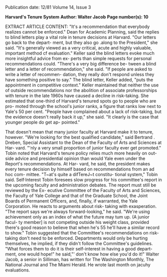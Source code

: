 Publication date: 12/81
Volume 14, Issue 3

**Harvard's Tenure System**
**Author: Walter Jacob**
**Page number(s): 10**

EXTRACT ARTICLE CONTENT:
"It's a recommendation that 
everybody realizes cannot be 
enforced." 
Dean for Academic Planning, said the 
replies to blind letters play a vital role in 
tenure decisions at Harvard. 
"Our letters go back to the depart-
ment, but they also go .along to the 
President," she said. "It's generally 
viewed as a very critical, acute and 
highly valuable, important method cf 
evaluation." 
Keller said the blind letters evoke 
much more insightful advice from ex-
perts than simple requests for personal 
recommendations could. 
"There's a very big difference be-
tween a blind letter and a letter of 
recommendation," she said. "If people 
are asked to write a letter of recommen-
dation, they really don't respond unless 
they have something positive to say." 
The blind letter, Keller added, "puts the 
appointment in competitive context." 
Keller maintained that neither the 
use of outside recommendations nor the 
abolition of associate professorships 
with tenure in the late 1960s have 
caused a decline in risk-taking. She 
estimated that one-third of Harvard's 
tenured spots go to people who are pro-
moted through the school's junior 
ranks, a figure that ranks low next to 
Yale's 50 per cent. 
"People have complained about a lack 
of risk-taking, but the evidence doesn't 
really back it up," she said. "It clearly is 
the case that younger people do get ap-
pointed." 

That doesn't mean that many junior 
faculty at Harvard make it to tenure, 
however. 
"We're looking for the best qualified 
candidate," said 
Bertrand . Dreben, 
Special Assistant to the Dean of the 
Faculty of Arts and Sciences at Har-
vard. "'nly a very small proportion of 
junior faculty ever get promoted." 
Tobin noted that Harvard's tenure 
policy relies much more heavily on out-
side advice and presidential opinion 
than would Yale even under the 
Report's recommendations. At Har-
vard, he said, the president makes every 
tenure decision by himself based on 
recommendations from an ad hoc com-
mittee. 
"T~at's quite a 
difTereJ~t constitu-
tional system," Tobin said. 
Self·lnterest 
Tobin foresees slow progress for his 
committee's report in the upcoming 
faculty and administration debates. The 
report must still be reviewed by the Ex-
ecutive Committee of the Faculty of 
Arts and Sciences, the Faculty of Yale 
College and that of the Graduate 
School, the Joint Boards of Permanent 
Officers, and, finally, if warranted, the 
Yale Corporation. 
He reacts to arguments about risk-
taking with exasperation. 
"The report 
says 
we're always 
forward-looking," he said. "We're using 
achievement only as an index of what 
the future may tum up. (A junior facul-
ty member] is not competing outside his 
weight class, provided there's good 
reason to believe that when he's 55 he'll 
have a similar record to show." 
Tobin 
suggested 
that 
the 
Committee's recommendations on risk-
taking don't need to be enforced. 
Departments would only be hurting 
themselves, he implied, if they didn't 
follow the Committee's guidelines. 
"What forces them to do it is their 
self-interest in having a good depart-
ment, one would hope!" he said,"' don't 
know how else you'd do it!" 
Walter Jacob, a senior in Silliman, has 
written for The Washington Monthly, 
The National Journal and The Miami 
Herald. He wrote last month on jacuhy 
evaluations.